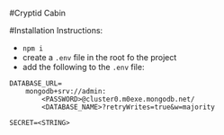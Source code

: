 #Cryptid Cabin

#Installation Instructions:

* `npm i`
* create a  `.env` file in the root fo the project
* add the following to the `.env` file:

```
DATABASE_URL=
    mongodb+srv://admin:
        <PASSWORD>@cluster0.m0exe.mongodb.net/
        <DATABASE_NAME>?retryWrites=true&w=majority

SECRET=<STRING>
```